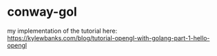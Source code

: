 # conway-gol
my implementation of the tutorial here: https://kylewbanks.com/blog/tutorial-opengl-with-golang-part-1-hello-opengl
